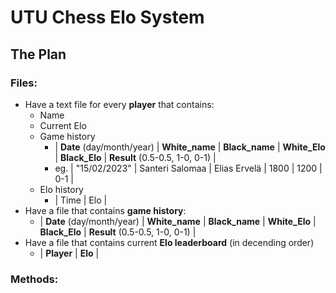 # UTU Chess Elo System

## The Plan
### Files:
- Have a text file for every **player** that contains:
    - Name
    - Current Elo
    - Game history
        - | **Date** (day/month/year) | **White_name** | **Black_name** | **White_Elo** | **Black_Elo** | **Result** (0.5-0.5, 1-0, 0-1) |
        - eg. | "15/02/2023" | Santeri Salomaa | Elias Ervelä | 1800 | 1200 | 0-1 |
    - Elo history
        - | Time | Elo |
- Have a file that contains **game history**:
    - | **Date** (day/month/year) | **White_name** | **Black_name** | **White_Elo** | **Black_Elo** | **Result** (0.5-0.5, 1-0, 0-1) |
- Have a file that contains current **Elo leaderboard** (in decending order)
    - | **Player** | **Elo** | 

### Methods:
